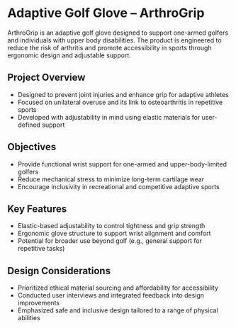 
# Adaptive Golf Glove – ArthroGrip

ArthroGrip is an adaptive golf glove designed to support one-armed golfers and individuals with upper body disabilities. The product is engineered to reduce the risk of arthritis and promote accessibility in sports through ergonomic design and adjustable support.

## Project Overview

- Designed to prevent joint injuries and enhance grip for adaptive athletes
- Focused on unilateral overuse and its link to osteoarthritis in repetitive sports
- Developed with adjustability in mind using elastic materials for user-defined support

## Objectives

- Provide functional wrist support for one-armed and upper-body-limited golfers
- Reduce mechanical stress to minimize long-term cartilage wear
- Encourage inclusivity in recreational and competitive adaptive sports

## Key Features

- Elastic-based adjustability to control tightness and grip strength
- Ergonomic glove structure to support wrist alignment and comfort
- Potential for broader use beyond golf (e.g., general support for repetitive tasks)

## Design Considerations

- Prioritized ethical material sourcing and affordability for accessibility
- Conducted user interviews and integrated feedback into design improvements
- Emphasized safe and inclusive design tailored to a range of physical abilities
